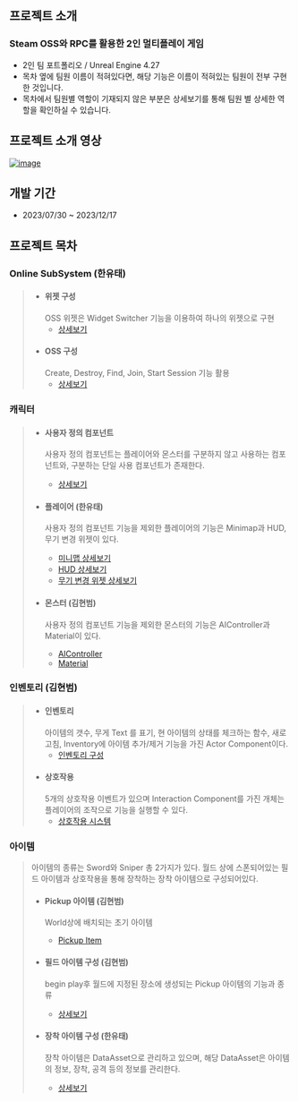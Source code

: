 ## 프로젝트 소개

### Steam OSS와 RPC를 활용한 2인 멀티플레이 게임

- 2인 팀 포트폴리오 / Unreal Engine 4.27
- 목차 옆에 팀원 이름이 적혀있다면, 해당 기능은 이름이 적혀있는 팀원이 전부 구현한 것입니다.
- 목차에서 팀원별 역할이 기재되지 않은 부분은 상세보기를 통해 팀원 별 상세한 역할을 확인하실 수 있습니다.

## 프로젝트 소개 영상

[![image](https://github.com/HanYooTae/Unreal-Game-Project1/assets/41534351/219315b8-22ca-4c86-8ea6-e220abdc1c53)](https://youtu.be/LedMGxR1QEk)


## 개발 기간
- 2023/07/30 ~ 2023/12/17


## 프로젝트 목차

### Online SubSystem (한유태)
> + #### 위젯 구성
>   OSS 위젯은 Widget Switcher 기능을 이용하여 하나의 위젯으로 구현
>   + [상세보기](https://github.com/HanYooTae/Unreal-Game-Project1/blob/main/%ED%94%84%EB%A1%9C%EC%A0%9D%ED%8A%B8%20%EA%B0%9C%EC%9A%94/OnlineSubSystem/OnlineSubSystem_Widget.md)
> + #### OSS 구성
>   Create, Destroy, Find, Join, Start Session 기능 활용
>   + [상세보기](https://github.com/HanYooTae/Unreal-Game-Project1/blob/main/%ED%94%84%EB%A1%9C%EC%A0%9D%ED%8A%B8%20%EA%B0%9C%EC%9A%94/OnlineSubSystem/OnlineSubSystem.md)


### 캐릭터

> + #### 사용자 정의 컴포넌트
>   사용자 정의 컴포넌트는 플레이어와 몬스터를 구분하지 않고 사용하는 컴포넌트와, 구분하는 단일 사용 컴포넌트가 존재한다.
>   + [상세보기](https://github.com/HanYooTae/Unreal-Game-Project1/blob/main/%ED%94%84%EB%A1%9C%EC%A0%9D%ED%8A%B8%20%EA%B0%9C%EC%9A%94/Characters/Components/Components.md)
>
> + #### 플레이어 (한유태)
>   사용자 정의 컴포넌트 기능을 제외한 플레이어의 기능은 Minimap과 HUD, 무기 변경 위젯이 있다.
>   + [미니맵 상세보기](https://github.com/HanYooTae/Unreal-Game-Project1/blob/main/%ED%94%84%EB%A1%9C%EC%A0%9D%ED%8A%B8%20%EA%B0%9C%EC%9A%94/MiniMap/Minimap.md)
>   + [HUD 상세보기](https://github.com/HanYooTae/Unreal-Game-Project1/blob/main/%ED%94%84%EB%A1%9C%EC%A0%9D%ED%8A%B8%20%EA%B0%9C%EC%9A%94/Utilities/HUD.md)
>   + [무기 변경 위젯 상세보기](https://github.com/HanYooTae/Unreal-Game-Project1/blob/main/%ED%94%84%EB%A1%9C%EC%A0%9D%ED%8A%B8%20%EA%B0%9C%EC%9A%94/%EB%AC%B4%EA%B8%B0%20%EB%B3%80%EA%B2%BD%20%EC%8B%9C%EC%8A%A4%ED%85%9C/%EB%AC%B4%EA%B8%B0%20%EB%B3%80%EA%B2%BD%20%EC%8B%9C%EC%8A%A4%ED%85%9C.md)
>
> + #### 몬스터 (김현범)
>   사용자 정의 컴포넌트 기능을 제외한 몬스터의 기능은 AIController과 Material이 있다.
>    + [AIController](https://github.com/HanYooTae/Unreal-Game-Project1/blob/main/%ED%94%84%EB%A1%9C%EC%A0%9D%ED%8A%B8%20%EA%B0%9C%EC%9A%94/Characters/Enemy/AIController.md)
>    + [Material](https://github.com/HanYooTae/Unreal-Game-Project1/blob/main/%ED%94%84%EB%A1%9C%EC%A0%9D%ED%8A%B8%20%EA%B0%9C%EC%9A%94/Characters/Enemy/Material.md)


### 인벤토리 (김현범)
> + #### 인벤토리
>   아이템의 갯수, 무게 Text 를 표기, 현 아이템의 상태를 체크하는 함수, 새로고침, Inventory에 아이템 추가/제거 기능을 가진 Actor Component이다.
>   + [인벤토리 구성](https://github.com/HanYooTae/Unreal-Game-Project1/blob/main/%ED%94%84%EB%A1%9C%EC%A0%9D%ED%8A%B8%20%EA%B0%9C%EC%9A%94/Inventory/inventory.md)
> + #### 상호작용
>   5개의 상호작용 이벤트가 있으며 Interaction Component를 가진 개체는 플레이어의 조작으로 기능을 실행할 수 있다.
>   + [상호작용 시스템](https://github.com/HanYooTae/Unreal-Game-Project1/blob/main/%ED%94%84%EB%A1%9C%EC%A0%9D%ED%8A%B8%20%EA%B0%9C%EC%9A%94/Inventory/Interact.md)


### 아이템
> 아이템의 종류는 Sword와 Sniper 총 2가지가 있다.
> 월드 상에 스폰되어있는 필드 아이템과 상호작용을 통해 장착하는 장착 아이템으로 구성되어있다.
>
> + #### Pickup 아이템 (김현범)
>   World상에 배치되는 초기 아이템
>   + [Pickup Item](https://github.com/HanYooTae/Unreal-Game-Project1/blob/main/%ED%94%84%EB%A1%9C%EC%A0%9D%ED%8A%B8%20%EA%B0%9C%EC%9A%94/Characters/Enemy/Pickup.md) 
> 
> + #### 필드 아이템 구성 (김현범)
>   begin play후 월드에 지정된 장소에 생성되는 Pickup 아이템의 기능과 종류
>   + [상세보기](https://github.com/HanYooTae/Unreal-Game-Project1/blob/main/%ED%94%84%EB%A1%9C%EC%A0%9D%ED%8A%B8%20%EA%B0%9C%EC%9A%94/Items/Items.md)
>
> + #### 장착 아이템 구성 (한유태)
>   장착 아이템은 DataAsset으로 관리하고 있으며, 해당 DataAsset은 아이템의 정보, 장착, 공격 등의 정보를 관리한다.
>   + [상세보기](https://github.com/HanYooTae/Unreal-Game-Project1/blob/main/%ED%94%84%EB%A1%9C%EC%A0%9D%ED%8A%B8%20%EA%B0%9C%EC%9A%94/DataAssets/DataAssets.md)
